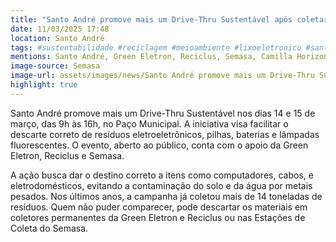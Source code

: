 ```yaml
---
title: "Santo André promove mais um Drive-Thru Sustentável após coletar 14 toneladas de resíduos"
date: 11/03/2025 17:48
location: Santo André
tags: #sustentabilidade #reciclagem #meioambiente #lixoeletronico #santoandre #drivethru #ecologia #descartecorreto #conscienciaambiental #greeneletron #abc360noticias
mentions: Santo André, Green Eletron, Reciclus, Semasa, Camilla Horizonte.
image-source: Semasa
image-url: assets/images/news/Santo André promove mais um Drive-Thru Sustentável após coletar 14 toneladas de resíduos.jpg
highlight: true
---
```


Santo André promove mais um Drive-Thru Sustentável nos dias 14 e 15 de março, das 9h às 16h, no Paço Municipal. A iniciativa visa facilitar o descarte correto de resíduos eletroeletrônicos, pilhas, baterias e lâmpadas fluorescentes. O evento, aberto ao público, conta com o apoio da Green Eletron, Reciclus e Semasa.

A ação busca dar o destino correto a itens como computadores, cabos, e eletrodomésticos, evitando a contaminação do solo e da água por metais pesados. Nos últimos anos, a campanha já coletou mais de 14 toneladas de resíduos. Quem não puder comparecer, pode descartar os materiais em coletores permanentes da Green Eletron e Reciclus ou nas Estações de Coleta do Semasa.

